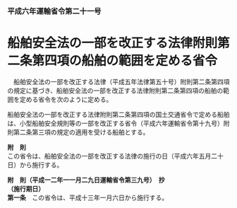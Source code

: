 ### 平成六年運輸省令第二十一号  
# 船舶安全法の一部を改正する法律附則第二条第四項の船舶の範囲を定める省令  
　船舶安全法の一部を改正する法律（平成五年法律第五十号）附則第二条第四項の規定に基づき、船舶安全法の一部を改正する法律附則第二条第四項の船舶の範囲を定める省令を次のように定める。  
  
船舶安全法の一部を改正する法律附則第二条第四項の国土交通省令で定める船舶は、小型船舶安全規則等の一部を改正する省令（平成六年運輸省令第十九号）附則第二条第三項の規定の適用を受ける船舶とする。  
  
**附　則**  
この省令は、船舶安全法の一部を改正する法律の施行の日（平成六年五月二十日）から施行する。  
  
**附　則（平成一二年一一月二九日運輸省令第三九号）　抄**  
**（施行期日）**  
**第一条**　この省令は、平成十三年一月六日から施行する。  
  
